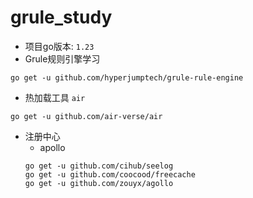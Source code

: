 # grule_study
- 项目go版本: `1.23`
- Grule规则引擎学习
```shell
go get -u github.com/hyperjumptech/grule-rule-engine
```
- 热加载工具 `air`
```shell
go get -u github.com/air-verse/air
```
- 注册中心
  - apollo
  ```shell
  go get -u github.com/cihub/seelog
  go get -u github.com/coocood/freecache
  go get -u github.com/zouyx/agollo
  ```